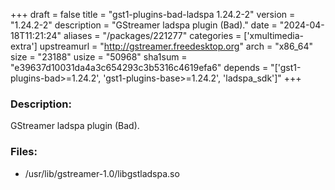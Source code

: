 +++
draft = false
title = "gst1-plugins-bad-ladspa 1.24.2-2"
version = "1.24.2-2"
description = "GStreamer ladspa plugin (Bad)."
date = "2024-04-18T11:21:24"
aliases = "/packages/221277"
categories = ['xmultimedia-extra']
upstreamurl = "http://gstreamer.freedesktop.org"
arch = "x86_64"
size = "23188"
usize = "50968"
sha1sum = "e39637d10031da4a3c654293c3b5316c4619efa6"
depends = "['gst1-plugins-bad>=1.24.2', 'gst1-plugins-base>=1.24.2', 'ladspa_sdk']"
+++
### Description: 
GStreamer ladspa plugin (Bad).

### Files: 
* /usr/lib/gstreamer-1.0/libgstladspa.so
